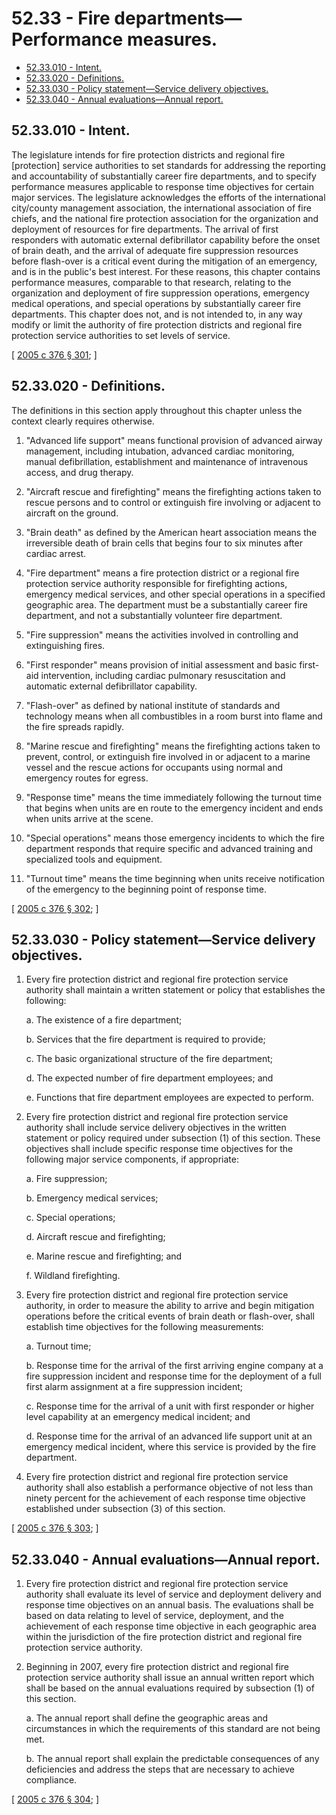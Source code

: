 # 52.33 - Fire departments—Performance measures.
* [52.33.010 - Intent.](#5233010---intent)
* [52.33.020 - Definitions.](#5233020---definitions)
* [52.33.030 - Policy statement—Service delivery objectives.](#5233030---policy-statementservice-delivery-objectives)
* [52.33.040 - Annual evaluations—Annual report.](#5233040---annual-evaluationsannual-report)
## 52.33.010 - Intent.
The legislature intends for fire protection districts and regional fire [protection] service authorities to set standards for addressing the reporting and accountability of substantially career fire departments, and to specify performance measures applicable to response time objectives for certain major services. The legislature acknowledges the efforts of the international city/county management association, the international association of fire chiefs, and the national fire protection association for the organization and deployment of resources for fire departments. The arrival of first responders with automatic external defibrillator capability before the onset of brain death, and the arrival of adequate fire suppression resources before flash-over is a critical event during the mitigation of an emergency, and is in the public's best interest. For these reasons, this chapter contains performance measures, comparable to that research, relating to the organization and deployment of fire suppression operations, emergency medical operations, and special operations by substantially career fire departments. This chapter does not, and is not intended to, in any way modify or limit the authority of fire protection districts and regional fire protection service authorities to set levels of service.

\[ [2005 c 376 § 301](https://lawfilesext.leg.wa.gov/biennium/2005-06/Pdf/Bills/Session%20Laws/House/1756-S.SL.pdf?cite=2005%20c%20376%20§%20301); \]

## 52.33.020 - Definitions.
The definitions in this section apply throughout this chapter unless the context clearly requires otherwise.

1. "Advanced life support" means functional provision of advanced airway management, including intubation, advanced cardiac monitoring, manual defibrillation, establishment and maintenance of intravenous access, and drug therapy.

2. "Aircraft rescue and firefighting" means the firefighting actions taken to rescue persons and to control or extinguish fire involving or adjacent to aircraft on the ground.

3. "Brain death" as defined by the American heart association means the irreversible death of brain cells that begins four to six minutes after cardiac arrest.

4. "Fire department" means a fire protection district or a regional fire protection service authority responsible for firefighting actions, emergency medical services, and other special operations in a specified geographic area. The department must be a substantially career fire department, and not a substantially volunteer fire department.

5. "Fire suppression" means the activities involved in controlling and extinguishing fires.

6. "First responder" means provision of initial assessment and basic first-aid intervention, including cardiac pulmonary resuscitation and automatic external defibrillator capability.

7. "Flash-over" as defined by national institute of standards and technology means when all combustibles in a room burst into flame and the fire spreads rapidly.

8. "Marine rescue and firefighting" means the firefighting actions taken to prevent, control, or extinguish fire involved in or adjacent to a marine vessel and the rescue actions for occupants using normal and emergency routes for egress.

9. "Response time" means the time immediately following the turnout time that begins when units are en route to the emergency incident and ends when units arrive at the scene.

10. "Special operations" means those emergency incidents to which the fire department responds that require specific and advanced training and specialized tools and equipment.

11. "Turnout time" means the time beginning when units receive notification of the emergency to the beginning point of response time.

\[ [2005 c 376 § 302](https://lawfilesext.leg.wa.gov/biennium/2005-06/Pdf/Bills/Session%20Laws/House/1756-S.SL.pdf?cite=2005%20c%20376%20§%20302); \]

## 52.33.030 - Policy statement—Service delivery objectives.
1. Every fire protection district and regional fire protection service authority shall maintain a written statement or policy that establishes the following:

   a. The existence of a fire department;

   b. Services that the fire department is required to provide;

   c. The basic organizational structure of the fire department;

   d. The expected number of fire department employees; and

   e. Functions that fire department employees are expected to perform.

2. Every fire protection district and regional fire protection service authority shall include service delivery objectives in the written statement or policy required under subsection (1) of this section. These objectives shall include specific response time objectives for the following major service components, if appropriate:

   a. Fire suppression;

   b. Emergency medical services;

   c. Special operations;

   d. Aircraft rescue and firefighting;

   e. Marine rescue and firefighting; and

   f. Wildland firefighting.

3. Every fire protection district and regional fire protection service authority, in order to measure the ability to arrive and begin mitigation operations before the critical events of brain death or flash-over, shall establish time objectives for the following measurements:

   a. Turnout time;

   b. Response time for the arrival of the first arriving engine company at a fire suppression incident and response time for the deployment of a full first alarm assignment at a fire suppression incident;

   c. Response time for the arrival of a unit with first responder or higher level capability at an emergency medical incident; and

   d. Response time for the arrival of an advanced life support unit at an emergency medical incident, where this service is provided by the fire department.

4. Every fire protection district and regional fire protection service authority shall also establish a performance objective of not less than ninety percent for the achievement of each response time objective established under subsection (3) of this section.

\[ [2005 c 376 § 303](https://lawfilesext.leg.wa.gov/biennium/2005-06/Pdf/Bills/Session%20Laws/House/1756-S.SL.pdf?cite=2005%20c%20376%20§%20303); \]

## 52.33.040 - Annual evaluations—Annual report.
1. Every fire protection district and regional fire protection service authority shall evaluate its level of service and deployment delivery and response time objectives on an annual basis. The evaluations shall be based on data relating to level of service, deployment, and the achievement of each response time objective in each geographic area within the jurisdiction of the fire protection district and regional fire protection service authority.

2. Beginning in 2007, every fire protection district and regional fire protection service authority shall issue an annual written report which shall be based on the annual evaluations required by subsection (1) of this section.

   a. The annual report shall define the geographic areas and circumstances in which the requirements of this standard are not being met.

   b. The annual report shall explain the predictable consequences of any deficiencies and address the steps that are necessary to achieve compliance.

\[ [2005 c 376 § 304](https://lawfilesext.leg.wa.gov/biennium/2005-06/Pdf/Bills/Session%20Laws/House/1756-S.SL.pdf?cite=2005%20c%20376%20§%20304); \]

